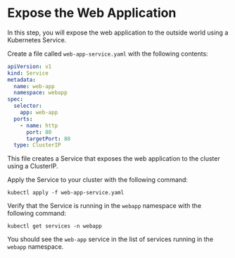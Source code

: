 # Expose the Web Application

In this step, you will expose the web application to the outside world using a Kubernetes Service.

Create a file called `web-app-service.yaml` with the following contents:

```yaml
apiVersion: v1
kind: Service
metadata:
  name: web-app
  namespace: webapp
spec:
  selector:
    app: web-app
  ports:
    - name: http
      port: 80
      targetPort: 80
  type: ClusterIP
```

This file creates a Service that exposes the web application to the cluster using a ClusterIP.

Apply the Service to your cluster with the following command:

```shell
kubectl apply -f web-app-service.yaml
```

Verify that the Service is running in the `webapp` namespace with the following command:

```shell
kubectl get services -n webapp
```

You should see the `web-app` service in the list of services running in the `webapp` namespace.
